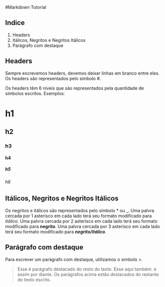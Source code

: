 #Markdown Tutorial

## Indice

1. Headers
2. Itálicos, Negritos e Negritos Itálicos
3. Parágrafo com destaque

## Headers
Sempre escrevemos headers, devemos deixar linhas em branco entre eles. Os headers são representados pelo simbolo #.

Os headers têm 6 níveis que são representados pela quantidade de símbolos escritos. 
Exemplos:

# h1
## h2
### h3
#### h4
##### h5
###### h6

## Itálicos, Negritos e Negritos Itálicos
Os negritos e itálicos são representados pelo símbolo * ou _.
Uma palvra cercada por 1 asterisco em cada lado terá seu formato modificado para *itálico*.
Uma palvra cercada por 2 asterisco em cada lado terá seu formato modificado para **negrito**.
Uma palvra cercada por 3 asterisco em cada lado terá seu formato modificado para ***negrito/itálico***.

## Parágrafo com destaque
Para escrever um parágrafo com destaque, utilizamos o simbolo >.
>Esse é parágrafo destacado do resto do texto.
>Esse aqui também.
>e assim por diante.
Os parágrafos acima estão destacados do restante do texto escrito.
